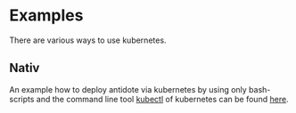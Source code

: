 # Examples

There are various ways to use kubernetes.

## Nativ
An example how to deploy antidote via kubernetes by using only bash-scripts and the command line tool [kubectl](https://kubernetes.io/docs/reference/kubectl/kubectl/) of kubernetes can be found [here](https://github.com/Yannick-W/antidote/tree/master/deployment/kubernetes/Nativ).